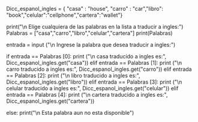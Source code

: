 Dicc_espanol_ingles = { "casa" : "house", "carro" : "car","libro": "book","celular":"cellphone","cartera":"wallet"}

print("\n Elige cualquiera de las palabras en  la lista a traducir a ingles:")
Palabras = ["casa","carro","libro","celular","cartera"]
print(Palabras)

entrada = input ("\n Ingrese la palabra que desea traducir a ingles:")

if entrada == Palabras [0]: print ("\n  casa traducido a ingles es:", Dicc_espanol_ingles.get("casa"))
elif entrada == Palabras [1]: print ("\n carro traducido a ingles es:", Dicc_espanol_ingles.get("carro"))
elif entrada == Palabras [2]: print ("\n  libro traducido a ingles es:", Dicc_espanol_ingles.get("libro"))
elif entrada == Palabras [3]: print ("\n celular traducido a ingles es:", Dicc_espanol_ingles.get("celular"))
elif entrada == Palabras [4]: print ("\n cartera  traducido a ingles es:", Dicc_espanol_ingles.get("cartera"))

else: print("\n Esta palabra aun no esta disponible")
